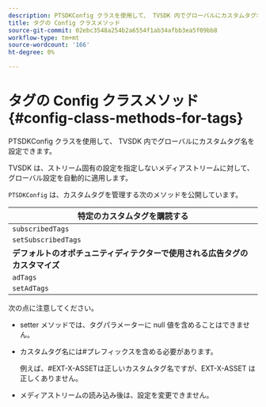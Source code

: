 ```yaml
---
description: PTSDKConfig クラスを使用して、 TVSDK 内でグローバルにカスタムタグ名を設定できます。
title: タグの Config クラスメソッド
source-git-commit: 02ebc3548a254b2a6554f1ab34afbb3ea5f09bb8
workflow-type: tm+mt
source-wordcount: '166'
ht-degree: 0%

---
```


# タグの Config クラスメソッド{#config-class-methods-for-tags}

PTSDKConfig クラスを使用して、 TVSDK 内でグローバルにカスタムタグ名を設定できます。

TVSDK は、ストリーム固有の設定を指定しないメディアストリームに対して、グローバル設定を自動的に適用します。

`PTSDKConfig` は、カスタムタグを管理する次のメソッドを公開しています。

| **特定のカスタムタグを購読する** |
|---|
| `subscribedTags` | サブスクライブ済みタグの現在のリストを取得します。 |
| `setSubscribedTags` | アプリケーションに公開されるサブスクライブ済みタグのリストを設定します。 |
| **デフォルトのオポチュニティディテクターで使用される広告タグのカスタマイズ** |
| `adTags` | 広告タグの現在のリストを取得します。 |
| `setAdTags` | デフォルトのオポチュニティジェネレーターが使用する広告タグのリストを設定します。 |

次の点に注意してください。

* setter メソッドでは、タグパラメーターに null 値を含めることはできません。
* カスタムタグ名には#プレフィックスを含める必要があります。

  例えば、#EXT-X-ASSETは正しいカスタムタグ名ですが、EXT-X-ASSET は正しくありません。
* メディアストリームの読み込み後は、設定を変更できません。
